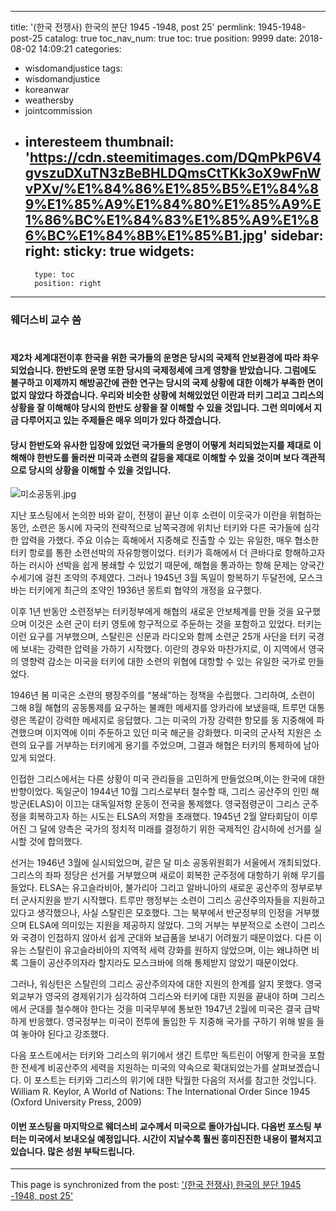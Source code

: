 
---
title: '(한국 전쟁사) 한국의 분단 1945 -1948, post 25'
permlink: 1945-1948-post-25
catalog: true
toc_nav_num: true
toc: true
position: 9999
date: 2018-08-02 14:09:21
categories:
- wisdomandjustice
tags:
- wisdomandjustice
- koreanwar
- weathersby
- jointcommission
- interesteem
thumbnail: 'https://cdn.steemitimages.com/DQmPkP6V4gvszuDXuTN3zBeBHLDQmsCtTKk3oX9wFnWvPXv/%E1%84%86%E1%85%B5%E1%84%89%E1%85%A9%E1%84%80%E1%85%A9%E1%86%BC%E1%84%83%E1%85%A9%E1%86%BC%E1%84%8B%E1%85%B1.jpg'
sidebar:
    right:
        sticky: true
widgets:
    -
        type: toc
        position: right
---


### 웨더스비 교수 씀

#
#### 제2차 세계대전이후 한국을 위한 국가들의 운명은 당시의 국제적 안보환경에 따라 좌우 되었습니다. 한반도의 운명 또한 당시의 국제정세에 크게 영향을 받았습니다. 그럼에도 불구하고 이제까지 해방공간에 관한 연구는 당시의 국제 상황에 대한 이해가 부족한 면이 없지 않았다 하겠습니다. 우리와 비슷한 상황에 처해있었던 이란과 터키 그리고 그리스의 상황을 잘 이해해야 당시의 한반도 상황을 잘 이해할 수 있을 것입니다. 그런 의미에서 지금 다루어지고 있는 주제들은 매우 의미가 있다 하겠습니다.

#### 당시 한반도와 유사한 입장에 있었던 국가들의 운명이 어떻게 처리되었는지를 제대로 이해해야 한반도를 둘러싼 미국과 소련의 갈등을 제대로 이해할 수 있을 것이며 보다 객관적으로 당시의 상황을 이해할 수 있을 것입니다.


![미소공동위.jpg](https://cdn.steemitimages.com/DQmPkP6V4gvszuDXuTN3zBeBHLDQmsCtTKk3oX9wFnWvPXv/%E1%84%86%E1%85%B5%E1%84%89%E1%85%A9%E1%84%80%E1%85%A9%E1%86%BC%E1%84%83%E1%85%A9%E1%86%BC%E1%84%8B%E1%85%B1.jpg)


지난 포스팅에서 논의한 바와 같이, 전쟁이 끝난 이후 소련이 이웃국가 이란을 위협하는 동안, 소련은 동시에 자국의 전략적으로 남쪽국경에 위치난 터키와 다른 국가들에 심각한 압력을 가했다. 주요 이슈는 흑해에서 지중해로 진출할 수 있는 유일한, 매우 협소한 터키 항로를 통한 소련선박의 자유항행이었다. 터키가 흑해에서 더 큰바다로 항해하고자 하는 러시아 선박을 쉽게 봉쇄할 수 있었기 때문에, 해협을 통과하는 항해 문제는 양국간 수세기에 걸친 조약의 주제였다. 그러나 1945년 3월 독일이 항복하기 두달전에, 모스크바는 터키에게 최근의 조약인 1936년 몽트뢰 협약의 개정을 요구했다. 

이후 1년 반동안 소련정부는 터키정부에게 해협의 새로운 안보체계를 만들 것을 요구했으며 이것은 소련 군이 터키 영토에 항구적으로 주둔하는 것을 포함하고 있었다. 터키는 이런 요구를 거부했으며, 스탈린은 신문과 라디오와 함께 소련군 25개 사단을 터키 국경에 보내는 강력한 압력을 가하기 시작했다. 이란의 경우와 마찬가지로, 이 지역에서 영국의 영향력 감소는 미국을 터키에 대한 소련의 위협에 대항할 수 있는 유일한 국가로 만들었다. 


1946년 봄 미국은 소련의 팽장주의를 “봉쇄”하는 정책을 수립했다. 그리하여, 소련이 그해 8월 해협의 공동통제를 요구하는 불쾌한 메세지를 앙카라에 보냈을때, 트루먼 대통령은 똑같이 강력한 메세지로 응답했다. 그는 미국의 가장 강력한 항모를 동 지중해에 파견했으며 이지역에 이미 주둔하고 있던 미국 해군을 강화했다. 미국의 군사적 지원은 소련의 요구를 거부하는 터키에게 용기를 주었으며, 그결과 해협은 터키의 통제하에 남아 있게 되었다.

인접한 그리스에서는 다른 상황이 미국 관리들을 고민하게 만들었으며,이는 한국에 대한 반향이었다. 독일군이 1944년 10월 그리스로부터 철수할 때, 그리스 공산주의 인민 해방군(ELAS)이 이끄는 대독일저항 운동이 전국을 통제했다. 영국점령군이 그리스 군주정을 회복하고자 하는 시도는 ELSA의 저항을 초래했다. 1945년 2월 얄타회담이 이루어진 그 달에 양측은 국가의 정치적 미래를 결정하기 위한 국제적인 감시하에 선거를 실시할 것에 합의했다.

선거는 1946년 3월에 실시되었으며, 같은 달 미소 공동위원회가 서울에서 개최되었다. 그리스의 좌파 정당은 선거를 거부했으며 새로이 회복한 군주정에 대항하기 위해 무기를 들었다. ELSA는 유고슬라비아, 불가리아 그리고 알바니아의 새로운 공산주의 정부로부터 군사지원을 받기 시작했다. 트루만 행정부는 소련이 그리스 공산주의자들을 지원하고 있다고 생각했으나, 사실 스탈린은 모호했다. 그는 북부에서 반군정부의 인정을 거부했으며 ELSA에 의미있는 지원을 제공하지 않았다. 그의 거부는 부분적으로 소련이 그리스와 국경이 인접하지 않아서 쉽게 군대와 보급품을 보내기 어려웠기 때문이었다. 다른 이유는 스탈린이 유고슬라비아의 지역적 세력 강화를 원하지 않았으며, 이는 왜냐하면 비록 그들이 공산주의자라 할지라도 모스크바에 의해 통제받지 않았기 때문이었다.  

그러나, 워싱턴은 스탈린의 그리스 공산주의자에 대한 지원의 한계를 알지 못했다. 영국 외교부가 영국의 경제위기가 심각하여 그리스와 터키에 대한 지원을 끝내야 하며 그리스에서 군대를 철수해야 한다는 것을 미국무부에 통보한 1947년 2월에 미국은 결국 급박하게 반응했다. 영국정부는 미국이 전투에 돌입한 두 지중해 국가를 구하기 위해 발을 들여 놓아야 된다고 강조했다.

다음 포스트에서는 터키와 그리스의 위기에서 생긴 트루만 독트린이 어떻게 한국을 포함한 전세계 비공산주의 세력을 지원하는 미국의 약속으로 확대되었는가를 살펴보겠습니다.
이 포스트는 터키와 그리스의 위기에 대한 탁월한 다음의 저서를 참고한 것입니다.
 William R. Keylor, A World of Nations: The International Order Since 1945 (Oxford University Press, 2009)
	 	
#### 이번 포스팅을 마지막으로 웨더스비 교수께서 미국으로 돌아가십니다. 다음번 포스팅 부터는 미국에서 보내오실 예정입니다. 시간이 지날수록 훨씬 흥미진진한 내용이 펼쳐지고 있습니다. 많은 성원 부탁드립니다.

- - -

This page is synchronized from the post: ['(한국 전쟁사) 한국의 분단 1945 -1948, post 25'](https://steemit.com/@wisdomandjustice/1945-1948-post-25)
